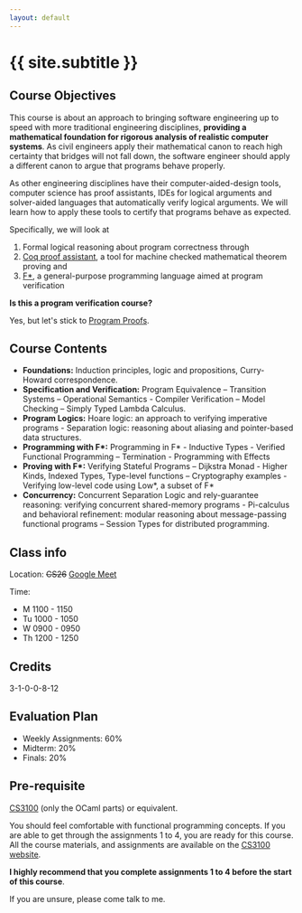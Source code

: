 ```yaml
---
layout: default
---
```


<div class="home">

<h1>{{ site.subtitle }}</h1>

</div>

## Course Objectives

This course is about an approach to bringing software engineering up to speed
with more traditional engineering disciplines, **providing a mathematical
foundation for rigorous analysis of realistic computer systems**. As civil
engineers apply their mathematical canon to reach high certainty that bridges
will not fall down, the software engineer should apply a different canon to
argue that programs behave properly. 

As other engineering disciplines have their computer-aided-design tools,
computer science has proof assistants, IDEs for logical arguments and
solver-aided languages that automatically verify logical arguments. We will
learn how to apply these tools to certify that programs behave as expected.

Specifically, we will look at

1. Formal logical reasoning about program correctness through
2. [Coq proof assistant](https://coq.inria.fr/), a tool for machine checked
   mathematical theorem proving and
3. [F\*](https://www.fstar-lang.org), a general-purpose programming language
   aimed at program verification

**Is this a program verification course?** 

Yes, but let's stick to [Program
Proofs](https://blog.sigplan.org/2019/09/12/program-verification-has-it-lost-its-punch/).

## Course Contents 

* **Foundations:** Induction principles, logic and propositions, Curry-Howard
  correspondence.
* **Specification and Verification:** Program Equivalence – Transition Systems –
  Operational Semantics - Compiler Verification – Model Checking – Simply Typed
  Lambda Calculus.
* **Program Logics:** Hoare logic: an approach to verifying imperative programs - Separation logic: 
  reasoning about aliasing and pointer-based data structures.
* **Programming with F\*:** Programming in F\* - Inductive Types -
  Verified Functional Programming – Termination - Programming with Effects
* **Proving with F\*:** Verifying Stateful Programs – Dijkstra Monad - Higher
  Kinds, Indexed Types, Type-level functions – Cryptography examples - Verifying
  low-level code using Low\*, a subset of F\*
* **Concurrency:** Concurrent Separation Logic and rely-guarantee reasoning:
  verifying concurrent shared-memory programs - Pi-calculus and behavioral
  refinement: modular reasoning about message-passing functional programs –
  Session Types for distributed programming.

## Class info

Location: ~~CS26~~ [Google Meet](http://meet.google.com/tmf-zuca-abs)

Time: 
  * M 1100 - 1150
  * Tu 1000 - 1050
  * W 0900 - 0950
  * Th 1200 - 1250

## Credits

3-1-0-0-8-12

## Evaluation Plan 

* Weekly Assignments: 60%
* Midterm: 20%
* Finals: 20%

## Pre-requisite

[CS3100](http://kcsrk.info/cs3100_f19/) (only the OCaml parts) or equivalent. 

You should feel comfortable with functional programming concepts. If you are
able to get through the assignments 1 to 4, you are ready for this course. All
the course materials, and assignments are available on the [CS3100
website](http://kcsrk.info/cs3100_f19/). 

**I highly recommend that you complete assignments 1 to 4 before the start of
this course**.

If you are unsure, please come talk to me. 
